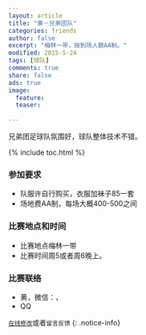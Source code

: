```yaml
---
layout: article
title: "黄－兄弟团队"
categories: friends
author: false
excerpt: "梅林一带，按到场人数AA制。"
modified: 2015-5-24
tags: [球队]
comments: true
share: false
ads: true
image:
  feature: 
  teaser: 
  
---
```

兄弟团足球队氛围好，球队整体技术不错。

{% include toc.html %}

### 参加要求
- 队服许自行购买，衣服加袜子85一套
- 场地费AA制，每场大概400-500之间

### 比赛地点和时间
- 比赛地点梅林一带
- 比赛时间周5或者周6晚上。

### 比赛联络
- 黄，微信：， 
- QQ

[`在线修改`](https://github.com/awong1900/football/edit/gh-pages/_posts/friends/2015-07-06-xidituan.md)或者`留言反馈`
{: .notice-info}
